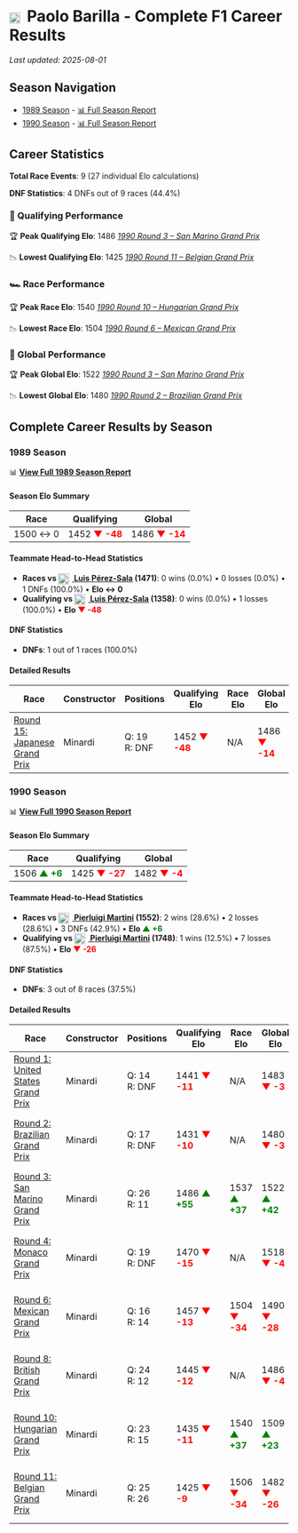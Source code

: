 # <img src="https://upload.wikimedia.org/wikipedia/commons/0/03/Flag_of_Italy.svg" alt="Italy" width="20" height="auto" style="vertical-align: middle; margin-right: 5px;" onerror="this.outerHTML='🇮🇹'; this.style.marginRight='5px';"/> Paolo Barilla - Complete F1 Career Results

*Last updated: 2025-08-01*

## Season Navigation

- [1989 Season](#1989-season) - [📊 Full Season Report](../seasons/1989-season-report)
- [1990 Season](#1990-season) - [📊 Full Season Report](../seasons/1990-season-report)

## Career Statistics

**Total Race Events**: 9 (27 individual Elo calculations)

**DNF Statistics**: 4 DNFs out of 9 races (44.4%)

### 🏁 Qualifying Performance

🏆 **Peak Qualifying Elo**: 1486
   *[1990 Round 3 – San Marino Grand Prix](../seasons/1990-season-report#round-3-san-marino-grand-prix)*

📉 **Lowest Qualifying Elo**: 1425
   *[1990 Round 11 – Belgian Grand Prix](../seasons/1990-season-report#round-11-belgian-grand-prix)*

### 🏎️ Race Performance

🏆 **Peak Race Elo**: 1540
   *[1990 Round 10 – Hungarian Grand Prix](../seasons/1990-season-report#round-10-hungarian-grand-prix)*

📉 **Lowest Race Elo**: 1504
   *[1990 Round 6 – Mexican Grand Prix](../seasons/1990-season-report#round-6-mexican-grand-prix)*

### 🌟 Global Performance

🏆 **Peak Global Elo**: 1522
   *[1990 Round 3 – San Marino Grand Prix](../seasons/1990-season-report#round-3-san-marino-grand-prix)*

📉 **Lowest Global Elo**: 1480
   *[1990 Round 2 – Brazilian Grand Prix](../seasons/1990-season-report#round-2-brazilian-grand-prix)*


## Complete Career Results by Season

### 1989 Season

📊 **[View Full 1989 Season Report](../seasons/1989-season-report)**

#### Season Elo Summary

| Race | Qualifying | Global |
|------|------------|--------|
| 1500 ↔ 0 | 1452 **<span style="color: red;">▼ -48</span>** | 1486 **<span style="color: red;">▼ -14</span>** |

#### Teammate Head-to-Head Statistics

- **Races vs [<img src="https://upload.wikimedia.org/wikipedia/commons/9/9a/Flag_of_Spain.svg" alt="Spain" width="20" height="auto" style="vertical-align: middle; margin-right: 5px;" onerror="this.outerHTML='🇪🇸'; this.style.marginRight='5px';"/> Luis Pérez-Sala](luis-prez-sala) (1471)**: 0 wins (0.0%) • 0 losses (0.0%) • 1 DNFs (100.0%) • **Elo ↔ 0**
- **Qualifying vs [<img src="https://upload.wikimedia.org/wikipedia/commons/9/9a/Flag_of_Spain.svg" alt="Spain" width="20" height="auto" style="vertical-align: middle; margin-right: 5px;" onerror="this.outerHTML='🇪🇸'; this.style.marginRight='5px';"/> Luis Pérez-Sala](luis-prez-sala) (1358)**: 0 wins (0.0%) • 1 losses (100.0%) • **Elo <span style="color: red;">▼ -48</span>**

#### DNF Statistics

- **DNFs**: 1 out of 1 races (100.0%)

#### Detailed Results

| Race | Constructor | Positions | Qualifying Elo | Race Elo | Global Elo | Teammate |
|------|-------------|-----------|----------------|----------|------------|----------|
| [Round 15: Japanese Grand Prix](../seasons/1989-season-report#round-15-japanese-grand-prix) | Minardi | Q: 19<br/>R: DNF | 1452 **<span style="color: red;">▼ -48</span>** | N/A | 1486 **<span style="color: red;">▼ -14</span>** | [<img src="https://upload.wikimedia.org/wikipedia/commons/9/9a/Flag_of_Spain.svg" alt="Spain" width="20" height="auto" style="vertical-align: middle; margin-right: 5px;" onerror="this.outerHTML='🇪🇸'; this.style.marginRight='5px';"/> Luis Pérez-Sala](luis-prez-sala)<br/>Q: 14<br/>R: 25 |

### 1990 Season

📊 **[View Full 1990 Season Report](../seasons/1990-season-report)**

#### Season Elo Summary

| Race | Qualifying | Global |
|------|------------|--------|
| 1506 **<span style="color: green;">▲ +6</span>** | 1425 **<span style="color: red;">▼ -27</span>** | 1482 **<span style="color: red;">▼ -4</span>** |

#### Teammate Head-to-Head Statistics

- **Races vs [<img src="https://upload.wikimedia.org/wikipedia/commons/0/03/Flag_of_Italy.svg" alt="Italy" width="20" height="auto" style="vertical-align: middle; margin-right: 5px;" onerror="this.outerHTML='🇮🇹'; this.style.marginRight='5px';"/> Pierluigi Martini](pierluigi-martini) (1552)**: 2 wins (28.6%) • 2 losses (28.6%) • 3 DNFs (42.9%) • **Elo <span style="color: green;">▲ +6</span>**
- **Qualifying vs [<img src="https://upload.wikimedia.org/wikipedia/commons/0/03/Flag_of_Italy.svg" alt="Italy" width="20" height="auto" style="vertical-align: middle; margin-right: 5px;" onerror="this.outerHTML='🇮🇹'; this.style.marginRight='5px';"/> Pierluigi Martini](pierluigi-martini) (1748)**: 1 wins (12.5%) • 7 losses (87.5%) • **Elo <span style="color: red;">▼ -26</span>**

#### DNF Statistics

- **DNFs**: 3 out of 8 races (37.5%)

#### Detailed Results

| Race | Constructor | Positions | Qualifying Elo | Race Elo | Global Elo | Teammate |
|------|-------------|-----------|----------------|----------|------------|----------|
| [Round 1: United States Grand Prix](../seasons/1990-season-report#round-1-united-states-grand-prix) | Minardi | Q: 14<br/>R: DNF | 1441 **<span style="color: red;">▼ -11</span>** | N/A | 1483 **<span style="color: red;">▼ -3</span>** | [<img src="https://upload.wikimedia.org/wikipedia/commons/0/03/Flag_of_Italy.svg" alt="Italy" width="20" height="auto" style="vertical-align: middle; margin-right: 5px;" onerror="this.outerHTML='🇮🇹'; this.style.marginRight='5px';"/> Pierluigi Martini](pierluigi-martini)<br/>Q: 2<br/>R: 7 |
| [Round 2: Brazilian Grand Prix](../seasons/1990-season-report#round-2-brazilian-grand-prix) | Minardi | Q: 17<br/>R: DNF | 1431 **<span style="color: red;">▼ -10</span>** | N/A | 1480 **<span style="color: red;">▼ -3</span>** | [<img src="https://upload.wikimedia.org/wikipedia/commons/0/03/Flag_of_Italy.svg" alt="Italy" width="20" height="auto" style="vertical-align: middle; margin-right: 5px;" onerror="this.outerHTML='🇮🇹'; this.style.marginRight='5px';"/> Pierluigi Martini](pierluigi-martini)<br/>Q: 8<br/>R: 9 |
| [Round 3: San Marino Grand Prix](../seasons/1990-season-report#round-3-san-marino-grand-prix) | Minardi | Q: 26<br/>R: 11 | 1486 **<span style="color: green;">▲ +55</span>** | 1537 **<span style="color: green;">▲ +37</span>** | 1522 **<span style="color: green;">▲ +42</span>** | [<img src="https://upload.wikimedia.org/wikipedia/commons/0/03/Flag_of_Italy.svg" alt="Italy" width="20" height="auto" style="vertical-align: middle; margin-right: 5px;" onerror="this.outerHTML='🇮🇹'; this.style.marginRight='5px';"/> Pierluigi Martini](pierluigi-martini)<br/>Q: 999<br/>R: 27 |
| [Round 4: Monaco Grand Prix](../seasons/1990-season-report#round-4-monaco-grand-prix) | Minardi | Q: 19<br/>R: DNF | 1470 **<span style="color: red;">▼ -15</span>** | N/A | 1518 **<span style="color: red;">▼ -4</span>** | [<img src="https://upload.wikimedia.org/wikipedia/commons/0/03/Flag_of_Italy.svg" alt="Italy" width="20" height="auto" style="vertical-align: middle; margin-right: 5px;" onerror="this.outerHTML='🇮🇹'; this.style.marginRight='5px';"/> Pierluigi Martini](pierluigi-martini)<br/>Q: 8<br/>R: DNF |
| [Round 6: Mexican Grand Prix](../seasons/1990-season-report#round-6-mexican-grand-prix) | Minardi | Q: 16<br/>R: 14 | 1457 **<span style="color: red;">▼ -13</span>** | 1504 **<span style="color: red;">▼ -34</span>** | 1490 **<span style="color: red;">▼ -28</span>** | [<img src="https://upload.wikimedia.org/wikipedia/commons/0/03/Flag_of_Italy.svg" alt="Italy" width="20" height="auto" style="vertical-align: middle; margin-right: 5px;" onerror="this.outerHTML='🇮🇹'; this.style.marginRight='5px';"/> Pierluigi Martini](pierluigi-martini)<br/>Q: 7<br/>R: 12 |
| [Round 8: British Grand Prix](../seasons/1990-season-report#round-8-british-grand-prix) | Minardi | Q: 24<br/>R: 12 | 1445 **<span style="color: red;">▼ -12</span>** | N/A | 1486 **<span style="color: red;">▼ -4</span>** | [<img src="https://upload.wikimedia.org/wikipedia/commons/0/03/Flag_of_Italy.svg" alt="Italy" width="20" height="auto" style="vertical-align: middle; margin-right: 5px;" onerror="this.outerHTML='🇮🇹'; this.style.marginRight='5px';"/> Pierluigi Martini](pierluigi-martini)<br/>Q: 18<br/>R: DNF |
| [Round 10: Hungarian Grand Prix](../seasons/1990-season-report#round-10-hungarian-grand-prix) | Minardi | Q: 23<br/>R: 15 | 1435 **<span style="color: red;">▼ -11</span>** | 1540 **<span style="color: green;">▲ +37</span>** | 1509 **<span style="color: green;">▲ +23</span>** | [<img src="https://upload.wikimedia.org/wikipedia/commons/0/03/Flag_of_Italy.svg" alt="Italy" width="20" height="auto" style="vertical-align: middle; margin-right: 5px;" onerror="this.outerHTML='🇮🇹'; this.style.marginRight='5px';"/> Pierluigi Martini](pierluigi-martini)<br/>Q: 14<br/>R: 24 |
| [Round 11: Belgian Grand Prix](../seasons/1990-season-report#round-11-belgian-grand-prix) | Minardi | Q: 25<br/>R: 26 | 1425 **<span style="color: red;">▼ -9</span>** | 1506 **<span style="color: red;">▼ -34</span>** | 1482 **<span style="color: red;">▼ -26</span>** | [<img src="https://upload.wikimedia.org/wikipedia/commons/0/03/Flag_of_Italy.svg" alt="Italy" width="20" height="auto" style="vertical-align: middle; margin-right: 5px;" onerror="this.outerHTML='🇮🇹'; this.style.marginRight='5px';"/> Pierluigi Martini](pierluigi-martini)<br/>Q: 16<br/>R: 15 |

